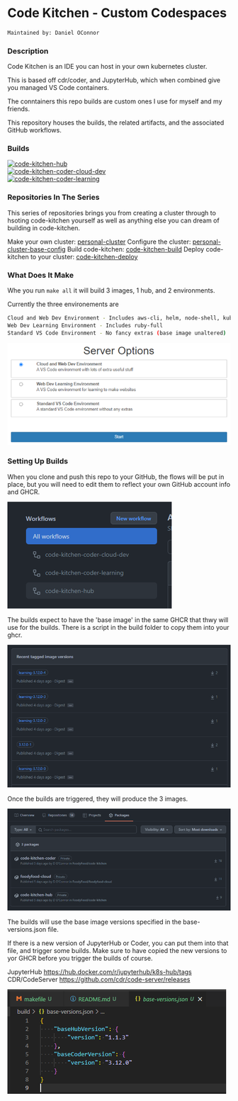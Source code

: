 # Code Kitchen - Custom Codespaces

```bash
Maintained by: Daniel OConnor
```

### Description

Code Kitchen is an IDE you can host in your own kubernetes cluster. 

This is based off cdr/coder, and JupyterHub, which when combined give you managed VS Code containers.

The conntainers this repo builds are custom ones I use for myself and my friends.

This repository houses the builds, the related artifacts, and the associated GitHub workflows.

### Builds

[![code-kitchen-hub](https://github.com/FoodyFood/code-kitchen-build/actions/workflows/code-kitchen-hub.yaml/badge.svg)](https://github.com/FoodyFood/code-kitchen-build/actions/workflows/code-kitchen-hub.yaml) \
[![code-kitchen-coder-cloud-dev](https://github.com/FoodyFood/code-kitchen-build/actions/workflows/code-kitchen-coder.yaml/badge.svg)](https://github.com/FoodyFood/code-kitchen-build/actions/workflows/code-kitchen-coder.yaml) \
[![code-kitchen-coder-learning](https://github.com/FoodyFood/code-kitchen-build/actions/workflows/code-kitchen-coder-learning.yaml/badge.svg)](https://github.com/FoodyFood/code-kitchen-build/actions/workflows/code-kitchen-coder-learning.yaml) 


### Repositories In The Series

This series of repositories brings you from creating a cluster through to hsoting code-kitchen yourself as well as anything else you can dream of building in code-kitchen.

Make your own cluster: [personal-cluster](https://github.com/FoodyFood/personal-cluster)
Configure the cluster: [personal-cluster-base-config](https://github.com/FoodyFood/personal-cluster-base-config)
Build code-kitchen: [code-kitchen-build](https://github.com/FoodyFood/code-kitchen-build)
Deploy code-kitchen to your cluster: [code-kitchen-deploy](https://github.com/FoodyFood/code-kitchen-deploy)


### What Does It Make

Whe you run `make all` it will build 3 images, 1 hub, and 2 environments. 

Currently the three environements are
```bash
Cloud and Web Dev Environment - Includes aws-cli, helm, node-shell, kubectl, etc.. (cloud tools)
Web Dev Learning Environment - Includes ruby-full
Standard VS Code Environment - No fancy extras (base image unaltered)
```

![server-options](docs/server-options.PNG)


### Setting Up Builds

When you clone and push this repo to your GitHub, the flows will be put in place, but you will need to edit them to reflect your own GitHub account info and GHCR.

![workflows](docs/workflows.PNG)


The builds expect to have the 'base image' in the same GHCR that thwy will use for the builds. There is a script in the build folder to copy them into your ghcr.

![builds](docs/builds.PNG)


Once the builds are triggered, they will produce the 3 images.

![builds](docs/packages.PNG)


The builds will use the base image versions specified in the base-versions.json file. 

If there is a new version of JupyterHub or Coder, you can put them into that file, and trigger some builds. Make sure to have copied the new versions to yor GHCR before you trigger the builds of course.

JupyterHub https://hub.docker.com/r/jupyterhub/k8s-hub/tags
CDR/CodeServer https://github.com/cdr/code-server/releases

![base-versions](docs/base-versions.PNG)

